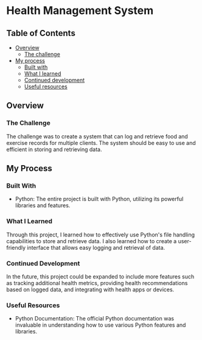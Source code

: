 # Health Management System

## Table of Contents
- [Overview](#overview)
  - [The challenge](#the-challenge)
- [My process](#my-process)
  - [Built with](#built-with)
  - [What I learned](#what-i-learned)
  - [Continued development](#continued-development)
  - [Useful resources](#useful-resources)

## Overview

### The Challenge

The challenge was to create a system that can log and retrieve food and exercise records for multiple clients. The system should be easy to use and efficient in storing and retrieving data.

## My Process

### Built With

- Python: The entire project is built with Python, utilizing its powerful libraries and features.

### What I Learned

Through this project, I learned how to effectively use Python's file handling capabilities to store and retrieve data. I also learned how to create a user-friendly interface that allows easy logging and retrieval of data.

### Continued Development

In the future, this project could be expanded to include more features such as tracking additional health metrics, providing health recommendations based on logged data, and integrating with health apps or devices.

### Useful Resources

- Python Documentation: The official Python documentation was invaluable in understanding how to use various Python features and libraries.
